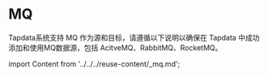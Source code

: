 # MQ

Tapdata系统支持 MQ 作为源和目标，请遵循以下说明以确保在 Tapdata 中成功添加和使用MQ数据源，包括 AcitveMQ、RabbitMQ、RocketMQ。

import Content from '../../../reuse-content/_mq.md';

<Content />